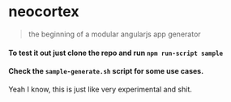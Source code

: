 # neocortex
> the beginning of a modular angularjs app generator

#### To test it out just clone the repo and run `npm run-script sample`
#### Check the `sample-generate.sh` script for some use cases.

Yeah I know, this is just like very experimental and shit.